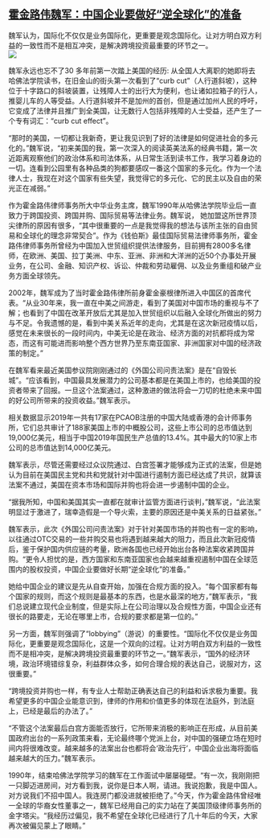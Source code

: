 <!--1593633122000-->
[霍金路伟魏军：中国企业要做好“逆全球化”的准备](https://cn.ft.com/story/001088368?full=y)
------

<div></div><div class="story-lead">魏军认为，国际化不仅仅是业务国际化，更重要是观念国际化。让对方明白双方利益的一致性而不是相互冲突，是解决跨境投资最重要的环节之一。</div><div class=" story-image image"><img src="https://thumbor.ftacademy.cn/unsafe/1340x754/https://thumbor.ftacademy.cn/unsafe/picture/8/000068048_piclink.jpg"></div><div class="story-body"><div id="story-body-container"><p>魏军永远也忘不了30 多年前第一次踏上美国的经历: 从全国人大离职的她即将去哈佛法学院读书，在旧金山的街头第一次看到了“curb cut”（人行道斜坡），这种位于十字路口的斜坡装置，让残障人士的出行大为便利，也让诸如拉箱子的行人，推婴儿车的人等受益。人行道斜坡并不是加州的首创，但是通过加州人民的呼吁，它变成了法律并且推广到全美国，让无数行人包括非残障的人士受益，还产生了一个专有词汇：“curb cut effect”。</p><p>“那时的美国，一切都让我新奇，更让我见识到了好的法律是如何促进社会的多元化的。”魏军说，“初来美国的我，第一次深入的阅读英美法系的经典书籍，第一次近距离观察他们的政治体系和司法体系，从日常生活到读书工作，我学习着身边的一切。连看到公园里有各种品类的狗都要感叹一番这个国家的多元化。作为一个法律人士，我现在对这个国家有些失望，我觉得它的多元化、它的民主以及自由的荣光正在减弱。”</p><p>作为霍金路伟律师事务所大中华业务主席，魏军1990年从哈佛法学院毕业后一直致力于跨国投资、跨国并购、国际贸易等法律业务。魏军说， 她加盟这所世界顶尖律所的原因有很多，“其中很重要的一点是我觉得我的想法与该所主张的自由贸易和全球化的理念非常契合”。作为《钱伯斯》最佳国际贸易法律师事务所，霍金路伟律师事务所曾经为中国加入世贸组织提供法律服务，目前拥有2800多名律师，在欧洲、美国、拉丁美洲、中东、亚洲、非洲和大洋洲的近50个办事处开展业务，在公司、金融、知识产权、诉讼、仲裁和劳动雇佣、以及业务重组和破产业务方面全球领先。</p><p>2002年，魏军成为了当时霍金路伟律所前身霍金豪根律所进入中国区的首席代表。“从业30年来，我一直在中美之间游走，看到了美国对中国市场的重视与不了解；也看到了中国在改革开放后尤其是加入世贸组织以后融入全球化所做出的努力与不足。令我遗憾的是，看到中美关系近年的走向，尤其是在这次新冠疫情以后，感觉在未来很长的一段时间内，中美无论是在政治、经济方面的对抗都将成为常态，而这有可能进而影响整个西方世界乃至东南亚国家、非洲国家对中国的经济政策的制定。”</p><div  data-o-ads-name="mpu-middle1" class="o-ads in-article-advert" data-o-ads-formats-default="false"  data-o-ads-formats-small="FtcMobileMpu"  data-o-ads-formats-medium="FtcMpu" data-o-ads-formats-large="FtcMpu" data-o-ads-formats-extra="FtcMpu" data-o-ads-targeting="cnpos=middle1;" data-cy='[{"devices":["PC","iPhoneWeb","AndroidWeb","iPhoneApp","AndroidApp"],"pattern":"MPU","position":"Middle1","container":"mpuInStory"}]'></div><p>在魏军看来最近美国参议院刚刚通过的《外国公司问责法案》是在“自毁长城”。“应该看到，中国最具发展潜力的公司基本都是在美国上市的，也给美国的投资者带来了回报。一旦这个法案通过，这种激进的做法将会一刀切的杜绝未来中国的好公司所带来的投资收益。”魏军表示。</p><p>相关数据显示2019年一共有17家在PCAOB注册的中国大陆或香港的会计师事务所，它们总共审计了188家美国上市的中概股公司，这些上市公司的总市值达到19,000亿美元，相当于中国2019年国民生产总值的13.4%。其中最大的10家上市公司的总市值达到14,000亿美元。</p><p>魏军表示，尽管还需要经过众议院通过、白宫签署才能够成为正式的法案，但是她认为目前在美国民主党和共和党就针对中国进行遏制方面已经达成了共识，就算该法案不通过，美国在资本市场和国际并购也将会进一步遏制中国的企业。</p><p>“据我所知，中国和美国其实一直都在就审计监管方面进行谈判，”魏军说，“此法案明显过于激进了，瑞幸造假是一个导火索，主要的原因还是中美关系的日益紧张。”</p><p>魏军表示，此次《外国公司问责法案》对于针对美国市场的并购也有一定的影响，以往通过OTC交易的一些并购交易也将遇到越来越大的阻力，而且此次新冠疫情后，鉴于保护国内供应链的考量，欧洲各国也已经开始出台各种法案收紧跨国并购。“更令人担忧的是，西方国家和东南亚国家也会越来越重视遏制中国在全球范围内的股权投资，中国企业要做好长期“逆全球化”的准备。”</p><p>她给中国企业的建议是先从自查开始，加强在合规方面的投入。“每个国家都有每个国家的规则，而这个规则是最基本的东西，也是水最深的地方，”魏军表示，“我们总说建立现代企业制度，但是实际上在公司治理以及合规性方面，中国企业还有很长的路要走，无论在哪里上市，合规的要求都是第一位的。”</p><div data-o-ads-name="mpu-middle2" class="o-ads in-article-advert" data-o-ads-formats-default="false"  data-o-ads-formats-small="FtcMobileMpu"  data-o-ads-formats-medium="false" data-o-ads-formats-large="false" data-o-ads-formats-extra="false" data-o-ads-targeting="cnpos=middle2;" data-cy='[{"devices":["iPhoneWeb","AndroidWeb","iPhoneApp","AndroidApp"],"pattern":"MPU","position":"Middle2","container":"mpuInStory"}]'></div><p>另一方面，魏军则强调了“lobbying”（游说）的重要性。“国际化不仅仅是业务国际化，更重要是观念国际化，这是一个双向的过程。让对方明白双方利益的一致性而不是相冲突，是解决跨境投资最重要的环节之一。”魏军表示，“国外的经济环境，政治环境错综复杂，利益群体众多，如何合理合规的表达自己，说服对方，这很重要。”</p><p>“跨境投资并购也一样，有专业人士帮助正确表达自己的利益和诉求极为重要。我希望更多的中国企业能意识到，律师的作用和价值更多的体现在法庭外，到法庭上，已经是最后的办法了。”</p><p>“不管这个法案最后白宫方面能否放行，它所带来消极的影响正在形成，从目前美国政府出台的一系列政策来看，无论最终哪个党派上台，对中国的强硬立场在短时间内将很难改变。越来越多的法案出台也都将会‘政治先行’，中国企业出海将面临越来越大的压力。”魏军表示。</p><p>1990年，结束哈佛法学院学习的魏军在工作面试中屡屡碰壁。“有一次，我刚刚把一只脚迈进房间，对方看到我，说你是日本人啊，请进。我说抱歉，我是中国人。对方说我们不招中国人。我连房门都没进就被拒绝了。”今天，作为霍金路伟曾经唯一全球的华裔女性董事之一，魏军已经用自己的实力站在了美国顶级律师事务所的金字塔尖。“我经历过偏见，我不希望在全球化已经进行了几十年后的今天，大家再次被偏见蒙上了眼睛。”</p></div><div class="clearfloat"></div></div>
